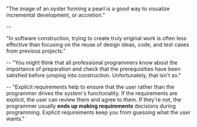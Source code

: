 "The image of an oyster forming a pearl is a good way to visualize incremental development, or accretion."

--

"In software construction, trying to create truly original work is often less effective than
focusing on the reuse of design ideas, code, and test cases from previous projects."

--
"You might think that all professional programmers know about the importance of preparation and check 
that the prerequisities have been satisfied before jumping into construction. Unfortunately, that isn't so."

--
"Explicit requirements help to ensure that the user rather than the programmer drives the system's functionality.
If the requirements are explicit, the user can review them and agree to them. 
If they're not, the programmer usually **ends up making requirements** decisions during programming. Explicit requirements 
keep you from guessing what the user wants."
